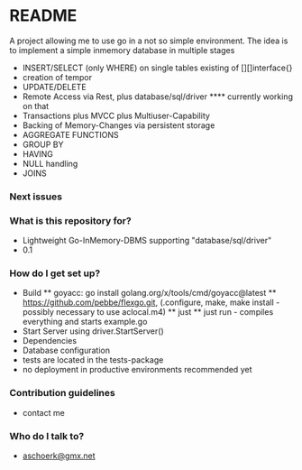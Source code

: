 # README #
A project allowing me to use go in a not so simple environment. The idea is to implement a simple inmemory database in multiple stages
* INSERT/SELECT (only WHERE) on single tables existing of [][]interface{}
* creation of tempor
* UPDATE/DELETE
* Remote Access via Rest, plus database/sql/driver **** currently working on that 
* Transactions plus MVCC plus Multiuser-Capability
* Backing of Memory-Changes via persistent storage
* AGGREGATE FUNCTIONS
* GROUP BY
* HAVING
* NULL handling
* JOINS

### Next issues


### What is this repository for? ###

* Lightweight Go-InMemory-DBMS supporting "database/sql/driver"  
* 0.1

### How do I get set up? ###

* Build
** goyacc: go install golang.org/x/tools/cmd/goyacc@latest
** https://github.com/pebbe/flexgo.git, (.configure, make, make install - possibly necessary to use aclocal.m4)
** just
** just run - compiles everything and starts example.go 
* Start Server using driver.StartServer()
* Dependencies
* Database configuration
* tests are located in the tests-package
* no deployment in productive environments recommended yet

### Contribution guidelines ###

* contact me

### Who do I talk to? ###

* aschoerk@gmx.net
